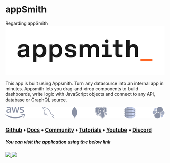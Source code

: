 # appSmith
Regarding appSmith
![](https://raw.githubusercontent.com/appsmithorg/appsmith/release/static/appsmith_logo_primary.png)

This app is built using Appsmith. Turn any datasource into an internal app in minutes. Appsmith lets you drag-and-drop components to build dashboards, write logic with JavaScript objects and connect to any API, database or GraphQL source.

![](https://raw.githubusercontent.com/appsmithorg/appsmith/release/static/images/integrations.png)

### [Github](https://github.com/appsmithorg/appsmith) • [Docs](https://docs.appsmith.com/?utm_source=github&utm_medium=social&utm_content=appsmith_docs&utm_campaign=null&utm_term=appsmith_docs) • [Community](https://community.appsmith.com/) • [Tutorials](https://github.com/appsmithorg/appsmith/tree/update/readme#tutorials) • [Youtube](https://www.youtube.com/appsmith) • [Discord](https://discord.gg/rBTTVJp)

##### You can visit the application using the below link

###### [![](https://assets.appsmith.com/git-sync/Buttons.svg) ](https://imappsmith.intermesh.net/applications/642c0b1b31f6b54f22a068f2/pages/642c0b1b31f6b54f22a068f5) [![](https://assets.appsmith.com/git-sync/Buttons2.svg)](https://imappsmith.intermesh.net/applications/642c0b1b31f6b54f22a068f2/pages/642c0b1b31f6b54f22a068f5/edit)
